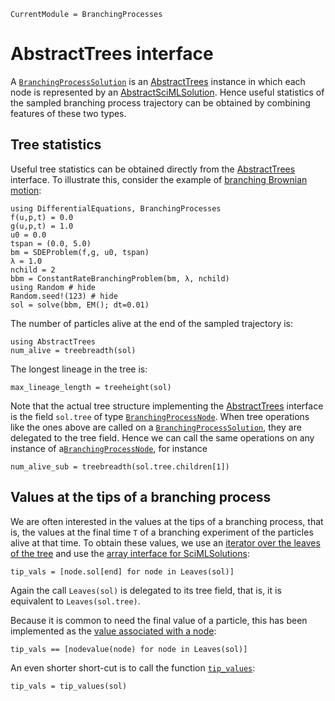 ```@meta
CurrentModule = BranchingProcesses
```

# AbstractTrees interface

A [`BranchingProcessSolution`](@ref) is an [AbstractTrees](https://juliacollections.github.io/AbstractTrees.jl/) instance in which each node is represented by an [AbstractSciMLSolution](https://docs.sciml.ai/SciMLBase/stable/interfaces/Solutions/). Hence useful statistics of the sampled branching process trajectory can be obtained by combining features of these two types.

## Tree statistics

Useful tree statistics can be obtained directly from the [AbstractTrees](https://juliacollections.github.io/AbstractTrees.jl/) interface. To illustrate this, consider the example of [branching Brownian motion](branching-brownian-motion.md):

```@example bbm
using DifferentialEquations, BranchingProcesses
f(u,p,t) = 0.0
g(u,p,t) = 1.0
u0 = 0.0
tspan = (0.0, 5.0)
bm = SDEProblem(f,g, u0, tspan)
λ = 1.0
nchild = 2
bbm = ConstantRateBranchingProblem(bm, λ, nchild)
using Random # hide
Random.seed!(123) # hide
sol = solve(bbm, EM(); dt=0.01)
```
The number of particles alive at the end of the sampled trajectory is:

```@example bbm
using AbstractTrees
num_alive = treebreadth(sol)
```

The longest lineage in the tree is:

```@example bbm
max_lineage_length = treeheight(sol)
```

Note that the actual tree structure implementing the [AbstractTrees](https://juliacollections.github.io/AbstractTrees.jl/) interface is the field `sol.tree` of type [`BranchingProcessNode`](@ref). When tree operations like the ones above are called on a [`BranchingProcessSolution`](@ref), they are delegated to the tree field. Hence we can call the same operations on any instance of a[`BranchingProcessNode`](@ref), for instance

```@example bbm
num_alive_sub = treebreadth(sol.tree.children[1])
```

## Values at the tips of a branching process

We are often interested in the values at the tips of a branching process, that is, the values at the final time ``T`` of a branching experiment of the particles alive at that time. To obtain these values, we use an [iterator over the leaves of the tree](https://juliacollections.github.io/AbstractTrees.jl/stable/iteration/#AbstractTrees.Leaves) and use the [array interface for SciMLSolutions](https://docs.sciml.ai/SciMLBase/stable/interfaces/Solutions/#Definition-of-the-AbstractSciMLSolution-Interface):


```@example bbm
tip_vals = [node.sol[end] for node in Leaves(sol)] 
```

Again the call `Leaves(sol)` is delegated to its tree field, that is, it is equivalent to `Leaves(sol.tree)`.

Because it is common to need the final value of a particle, this has been implemented as the [value associated with a node](https://juliacollections.github.io/AbstractTrees.jl/stable/#AbstractTrees.nodevalue-Tuple{Any}):


```@example bbm
tip_vals == [nodevalue(node) for node in Leaves(sol)] 
```

An even shorter short-cut is to call the function [`tip_values`](@ref):

```@example bbm
tip_vals = tip_values(sol)
```